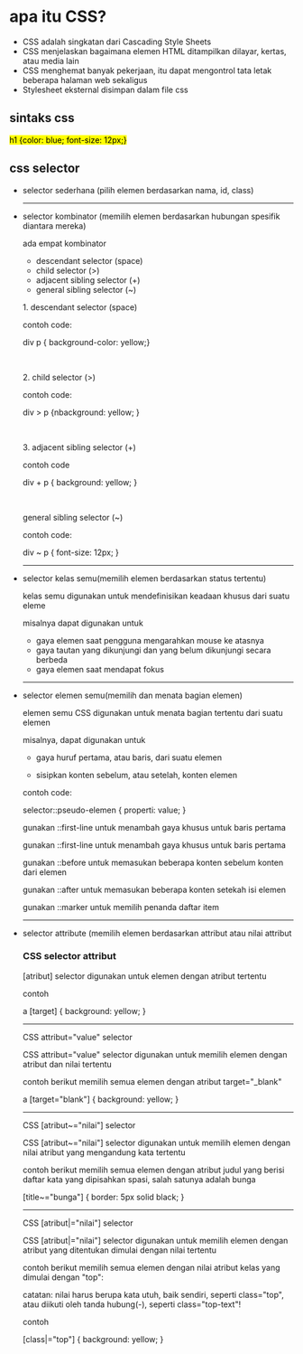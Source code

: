 <h1>apa itu CSS?</h1>

<ul>
    <li>CSS adalah singkatan dari Cascading Style Sheets</li>
    <li>CSS menjelaskan bagaimana elemen HTML ditampilkan dilayar, kertas, atau media lain</li>
    <li>CSS menghemat banyak pekerjaan, itu dapat mengontrol tata letak beberapa halaman web sekaligus</li>
    <li>Stylesheet eksternal disimpan dalam file css</li>
</ul>

<h2>sintaks css</h2>
<p>
<mark>
h1 {color: blue; font-size: 12px;}
</mark>
</p>

<h2>css selector</h2>
 <ul>
    <li>selector sederhana (pilih elemen berdasarkan nama, id, class)</li>
    <hr>
    <li>
        selector kombinator (memilih elemen berdasarkan hubungan spesifik diantara mereka)
        <p>ada empat kombinator </p>
        <ul>
            <li>descendant selector (space)</li>
            <li>child selector (>)</li>
            <li>adjacent sibling selector (+)</li>
            <li>general sibling selector (~)</li>
        </ul>
        <p>1. descendant selector (space)</p>
        <p>contoh code:</p>
        <p>div p { background-color: yellow;}</p>
        <br>
        <p>2. child selector (>)</p>
        <p>contoh code:</p>
        <p>div > p {nbackground: yellow; }</p>
        <br>
        <p>3. adjacent sibling selector (+)</p>
        <p>contoh code</p>
        <p>div + p { background: yellow; } </p>
        <br>
        <p>general sibling selector (~)</p>
        <p>contoh code:</p>
        <p>div ~ p { font-size: 12px; }</p>
    </li>
    <hr>
    <li>
        selector kelas semu(memilih elemen berdasarkan status tertentu)
        <p>kelas semu digunakan untuk mendefinisikan keadaan khusus dari suatu eleme</p>
        <p>misalnya dapat digunakan untuk</p>
        <ul>
            <li>gaya elemen saat pengguna mengarahkan mouse ke atasnya</li>
            <li>gaya tautan yang dikunjungi dan yang belum dikunjungi secara berbeda</li>
            <li>gaya elemen saat mendapat fokus</li>
        </ul>
        </li>
    <hr>
    <li>
        selector elemen semu(memilih dan menata bagian elemen)
    <p>elemen semu CSS digunakan untuk menata bagian tertentu dari suatu elemen</p>
    <p>misalnya, dapat digunakan untuk</p>
    <ul>
        <li>gaya huruf pertama, atau baris, dari suatu elemen</p>
        <li>sisipkan konten sebelum, atau setelah, konten elemen</p>
    </ul>
    <p> contoh code:</p>
    <p>
    selector::pseudo-elemen {
        properti: value;
    }
    <p>gunakan ::first-line untuk menambah gaya khusus untuk baris pertama</p>
    <p>gunakan ::first-line untuk menambah gaya khusus untuk baris pertama</p>
    <p>gunakan ::before untuk memasukan beberapa konten sebelum konten dari elemen</p>
    <p>gunakan ::after untuk memasukan beberapa konten setekah isi elemen</p>
    <p>gunakan ::marker untuk memilih penanda daftar item</p>
    
</p>
    </li>
    <hr>
    <li>
    selector attribute (memilih elemen berdasarkan attribut atau nilai attribut</li>
    <h3>CSS selector attribut</h3>
    <p>[atribut] selector digunakan untuk elemen dengan atribut tertentu</p>
    <p>contoh</p>
    <p>a [target] {
        background: yellow;
    }
    </p>
    <hr>
    <p>CSS attribut="value" selector</p>
    <p>CSS attribut="value" selector digunakan untuk memilih elemen dengan atribut dan nilai tertentu</p>
    <p>contoh berikut memilih semua<a> elemen dengan atribut target="_blank"</p>
    <p>a [target="blank"] {
        background: yellow;
    }
    </p>
    <hr>
    <p>CSS [atribut~="nilai"] selector<p>
    <p>CSS [atribut~="nilai"] selector digunakan untuk memilih elemen dengan nilai atribut yang mengandung kata tertentu</p>
    <p>contoh berikut memilih semua elemen dengan atribut judul yang berisi daftar kata yang dipisahkan spasi, salah satunya adalah bunga </p>
<p>[title~="bunga"] {
    border: 5px solid black;
}
</p>
<hr>
    <p>CSS [atribut|="nilai"] selector</p>
    <p>CSS [atribut|="nilai"] selector digunakan untuk memilih elemen dengan atribut yang ditentukan dimulai dengan nilai tertentu</p>
    <p>contoh berikut memilih semua elemen dengan nilai atribut kelas yang dimulai dengan "top":</p>
    <p>catatan: nilai harus berupa kata utuh, baik sendiri, seperti class="top", atau diikuti oleh tanda hubung(-), seperti class="top-text"!
    <p>contoh</p>
    <p>[class|="top"] {
        background: yellow;
    }
</ul>

